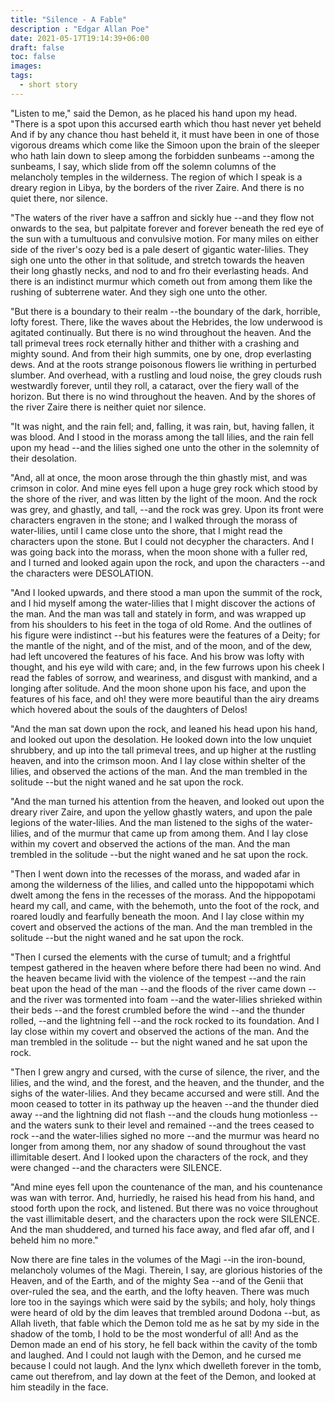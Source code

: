 ```yaml
---
title: "Silence - A Fable"
description : "Edgar Allan Poe"
date: 2021-05-17T19:14:39+06:00
draft: false
toc: false
images:
tags:
  - short story
---
```


"Listen to me," said the Demon, as he placed his hand upon my head. "There is a spot upon this accursed earth which thou hast never yet beheld And if by any chance thou hast beheld it, it must have been in one of those vigorous dreams which come like the Simoon upon the brain of the sleeper who hath lain down to sleep among the forbidden sunbeams --among the sunbeams, I say, which slide from off the solemn columns of the melancholy temples in the wilderness. The region of which I speak is a dreary region in Libya, by the borders of the river Zaire. And there is no quiet there, nor silence.

"The waters of the river have a saffron and sickly hue --and they flow not onwards to the sea, but palpitate forever and forever beneath the red eye of the sun with a tumultuous and convulsive motion. For many miles on either side of the river's oozy bed is a pale desert of gigantic water-lilies. They sigh one unto the other in that solitude, and stretch towards the heaven their long ghastly necks, and nod to and fro their everlasting heads. And there is an indistinct murmur which cometh out from among them like the rushing of subterrene water. And they sigh one unto the other.

"But there is a boundary to their realm --the boundary of the dark, horrible, lofty forest. There, like the waves about the Hebrides, the low underwood is agitated continually. But there is no wind throughout the heaven. And the tall primeval trees rock eternally hither and thither with a crashing and mighty sound. And from their high summits, one by one, drop everlasting dews. And at the roots strange poisonous flowers lie writhing in perturbed slumber. And overhead, with a rustling and loud noise, the grey clouds rush westwardly forever, until they roll, a cataract, over the fiery wall of the horizon. But there is no wind throughout the heaven. And by the shores of the river Zaire there is neither quiet nor silence.

"It was night, and the rain fell; and, falling, it was rain, but, having fallen, it was blood. And I stood in the morass among the tall lilies, and the rain fell upon my head --and the lilies sighed one unto the other in the solemnity of their desolation.

"And, all at once, the moon arose through the thin ghastly mist, and was crimson in color. And mine eyes fell upon a huge grey rock which stood by the shore of the river, and was litten by the light of the moon. And the rock was grey, and ghastly, and tall, --and the rock was grey. Upon its front were characters engraven in the stone; and I walked through the morass of water-lilies, until I came close unto the shore, that I might read the characters upon the stone. But I could not decypher the characters. And I was going back into the morass, when the moon shone with a fuller red, and I turned and looked again upon the rock, and upon the characters --and the characters were DESOLATION.

"And I looked upwards, and there stood a man upon the summit of the rock, and I hid myself among the water-lilies that I might discover the actions of the man. And the man was tall and stately in form, and was wrapped up from his shoulders to his feet in the toga of old Rome. And the outlines of his figure were indistinct --but his features were the features of a Deity; for the mantle of the night, and of the mist, and of the moon, and of the dew, had left uncovered the features of his face. And his brow was lofty with thought, and his eye wild with care; and, in the few furrows upon his cheek I read the fables of sorrow, and weariness, and disgust with mankind, and a longing after solitude. And the moon shone upon his face, and upon the features of his face, and oh! they were more beautiful than the airy dreams which hovered about the souls of the daughters of Delos!

"And the man sat down upon the rock, and leaned his head upon his hand, and looked out upon the desolation. He looked down into the low unquiet shrubbery, and up into the tall primeval trees, and up higher at the rustling heaven, and into the crimson moon. And I lay close within shelter of the lilies, and observed the actions of the man. And the man trembled in the solitude --but the night waned and he sat upon the rock.

"And the man turned his attention from the heaven, and looked out upon the dreary river Zaire, and upon the yellow ghastly waters, and upon the pale legions of the water-lilies. And the man listened to the sighs of the water-lilies, and of the murmur that came up from among them. And I lay close within my covert and observed the actions of the man. And the man trembled in the solitude --but the night waned and he sat upon the rock.

"Then I went down into the recesses of the morass, and waded afar in among the wilderness of the lilies, and called unto the hippopotami which dwelt among the fens in the recesses of the morass. And the hippopotami heard my call, and came, with the behemoth, unto the foot of the rock, and roared loudly and fearfully beneath the moon. And I lay close within my covert and observed the actions of the man. And the man trembled in the solitude --but the night waned and he sat upon the rock.

"Then I cursed the elements with the curse of tumult; and a frightful tempest gathered in the heaven where before there had been no wind. And the heaven became livid with the violence of the tempest --and the rain beat upon the head of the man --and the floods of the river came down --and the river was tormented into foam --and the water-lilies shrieked within their beds --and the forest crumbled before the wind --and the thunder rolled, --and the lightning fell --and the rock rocked to its foundation. And I lay close within my covert and observed the actions of the man. And the man trembled in the solitude -- but the night waned and he sat upon the rock.

"Then I grew angry and cursed, with the curse of silence, the river, and the lilies, and the wind, and the forest, and the heaven, and the thunder, and the sighs of the water-lilies. And they became accursed and were still. And the moon ceased to totter in its pathway up the heaven --and the thunder died away --and the lightning did not flash --and the clouds hung motionless --and the waters sunk to their level and remained --and the trees ceased to rock --and the water-lilies sighed no more --and the murmur was heard no longer from among them, nor any shadow of sound throughout the vast illimitable desert. And I looked upon the characters of the rock, and they were changed --and the characters were SILENCE.

"And mine eyes fell upon the countenance of the man, and his countenance was wan with terror. And, hurriedly, he raised his head from his hand, and stood forth upon the rock, and listened. But there was no voice throughout the vast illimitable desert, and the characters upon the rock were SILENCE. And the man shuddered, and turned his face away, and fled afar off, and I beheld him no more."

Now there are fine tales in the volumes of the Magi --in the iron-bound, melancholy volumes of the Magi. Therein, I say, are glorious histories of the Heaven, and of the Earth, and of the mighty Sea --and of the Genii that over-ruled the sea, and the earth, and the lofty heaven. There was much lore too in the sayings which were said by the sybils; and holy, holy things were heard of old by the dim leaves that trembled around Dodona --but, as Allah liveth, that fable which the Demon told me as he sat by my side in the shadow of the tomb, I hold to be the most wonderful of all! And as the Demon made an end of his story, he fell back within the cavity of the tomb and laughed. And I could not laugh with the Demon, and he cursed me because I could not laugh. And the lynx which dwelleth forever in the tomb, came out therefrom, and lay down at the feet of the Demon, and looked at him steadily in the face.
